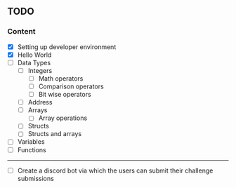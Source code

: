 ## TODO

### Content

- [x] Setting up developer environment
- [x] Hello World
- [ ] Data Types
  - [ ] Integers
    - [ ] Math operators
    - [ ] Comparison operators
    - [ ] Bit wise operators
  - [ ] Address
  - [ ] Arrays
    - [ ] Array operations
  - [ ] Structs
  - [ ] Structs and arrays
- [ ] Variables
- [ ] Functions
--- 

- [ ] Create a discord bot via which the users can submit their challenge submissions

